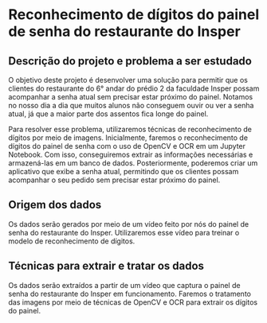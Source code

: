 # Reconhecimento de dígitos do painel de senha do restaurante do Insper

## Descrição do projeto e problema a ser estudado

O objetivo deste projeto é desenvolver uma solução para permitir que os clientes do restaurante do 6° andar do prédio 2 da faculdade Insper possam acompanhar a senha atual sem precisar estar próximo do painel. Notamos no nosso dia a dia que muitos alunos não conseguem ouvir ou ver a senha atual, já que a maior parte dos assentos fica longe do painel.

Para resolver esse problema, utilizaremos técnicas de reconhecimento de dígitos por meio de imagens. Inicialmente, faremos o reconhecimento de dígitos do painel de senha com o uso de OpenCV e OCR em um Jupyter Notebook. Com isso, conseguiremos extrair as informações necessárias e armazená-las em um banco de dados. Posteriormente, poderemos criar um aplicativo que exibe a senha atual, permitindo que os clientes possam acompanhar o seu pedido sem precisar estar próximo do painel.

## Origem dos dados

Os dados serão gerados por meio de um vídeo feito por nós do painel de senha do restaurante do Insper. Utilizaremos esse vídeo para treinar o modelo de reconhecimento de dígitos.

## Técnicas para extrair e tratar os dados

Os dados serão extraídos a partir de um vídeo que captura o painel de senha do restaurante do Insper em funcionamento. Faremos o tratamento das imagens por meio de técnicas de OpenCV e OCR para extrair os dígitos do painel. 
